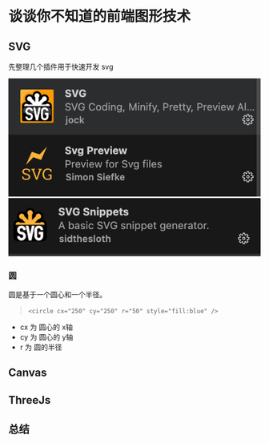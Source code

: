 # 谈谈你不知道的前端图形技术

## SVG

先整理几个插件用于快速开发 svg 

![Alt text](image.png)
![Alt text](image-1.png)

### 圆

圆是基于一个圆心和一个半径。

> `<circle cx="250" cy="250" r="50" style="fill:blue" />`


- cx 为 圆心的 x轴
- cy 为 圆心的 y轴
- r 为 圆的半径

## Canvas

## ThreeJs

## 总结